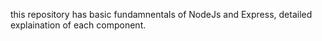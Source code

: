 this repository has basic fundamnentals of NodeJs and Express,
detailed explaination of each component.
